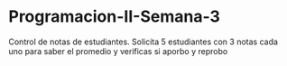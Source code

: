 # Programacion-II-Semana-3
Control de notas de estudiantes. Solicita 5 estudiantes con 3 notas cada uno para saber el promedio y verificas si aporbo y reprobo
